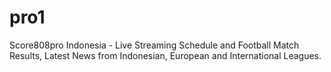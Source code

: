 # pro1
Score808pro Indonesia - Live Streaming Schedule and Football Match Results, Latest News from Indonesian, European and International Leagues.
